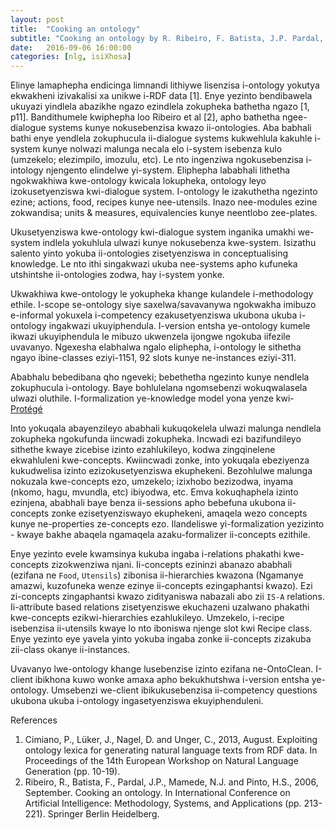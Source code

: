 ```yaml
---
layout: post
title:  "Cooking an ontology"
subtitle: "Cooking an ontology by R. Ribeiro, F. Batista, J.P. Pardal, N.J Mamede  and H.S. Pinto"
date:   2016-09-06 16:00:00
categories: [nlg, isiXhosa]
---
```


Elinye lamaphepha endicinga limnandi lithiywe lisenzisa i-ontology yokutya ekwakheni izivakalisi xa unikwe i-RDF data [1]. Enye yezinto bendibawela ukuyazi yindlela abazikhe ngazo ezindlela zokupheka bathetha ngazo [1, p11]. Bandithumele kwiphepha loo Ribeiro et al [2], apho bathetha ngee-dialogue systems kunye nokusebenzisa kwazo ii-ontologies. Aba babhali bathi enye yendlela zokuphucula ii-dialogue systems kukwehlula kakuhle i-system kunye nolwazi malunga necala elo i-system isebenza kulo (umzekelo; elezimpilo, imozulu, etc). Le nto ingenziwa ngokusebenzisa i-intology njengento elindelwe yi-system. Eliphepha lababhali lithetha ngokwakhiwa kwe-ontology kwicala lokupheka, ontology leyo izokusetyenziswa kwi-dialogue system. I-ontology le izakuthetha ngezinto ezine; actions, food, recipes kunye nee-utensils. Inazo nee-modules ezine zokwandisa; units & measures, equivalencies kunye neentlobo zee-plates.

Ukusetyenziswa kwe-ontology kwi-dialogue system inganika umakhi we-system indlela yokuhlula ulwazi kunye nokusebenza kwe-system. Isizathu salento yinto yokuba ii-ontologies zisetyenziswa in conceptualising knowledge.
Le nto ithi singakwazi ukuba nee-systems apho kufuneka utshintshe ii-ontologies zodwa, hay i-system yonke.


Ukwakhiwa kwe-ontology le yokupheka khange kulandele i-methodology ethile. I-scope se-ontology siye saxelwa/savavanywa ngokwakha imibuzo e-informal yokuxela i-competency ezakusetyenziswa ukubona ukuba i-ontology ingakwazi ukuyiphendula. I-version entsha ye-ontology kumele ikwazi ukuyiphendula le mibuzo ukwenzela ijongwe ngokuba iifezile uvavanyo. Ngexesha elabhalwa ngalo eliphepha, i-ontology le sithetha ngayo ibine-classes eziyi-1151, 92 slots kunye ne-instances eziyi-311.


Ababhalu bebedibana qho ngeveki; bebethetha ngezinto kunye nendlela zokuphucula i-ontology. Baye bohlulelana ngomsebenzi wokuqwalasela ulwazi oluthile. I-formalization ye-knowledge model yona yenze kwi-[Protégé](http://protege.stanford.edu/)

Into yokuqala abayenzileyo ababhali kukuqokelela ulwazi malunga nendlela zokupheka ngokufunda iincwadi zokupheka. Incwadi ezi bazifundileyo sithethe kwaye zicebise izinto ezahlukileyo, kodwa zingqinelene ekwahluleni kwe-concepts.
Kwiincwadi zonke, into yokuqala ebeziyenza kukudwelisa izinto ezizokusetyenziswa ekuphekeni. Bezohlulwe malunga nokuzala kwe-concepts ezo, umzekelo; izixhobo bezizodwa, inyama (nkomo, hagu, mvundla, etc) ibiyodwa, etc. Emva kokuqhaphela izinto ezinjena, ababhali baye benza ii-sessions apho bebefuna ukubona ii-concepts zonke ezisetyenziswayo ekuphekeni, amaqela wezo concepts kunye ne-properties ze-concepts ezo. Ilandeliswe yi-formalization yezizinto - kwaye bakhe abaqela ngamaqela azaku-formalizer ii-concepts ezithile.

Enye yezinto evele kwamsinya kukuba ingaba i-relations phakathi kwe-concepts zizokwenziwa njani. Ii-concepts ezininzi abanazo ababhali (ezifana ne `Food`, `Utensils`) zibonisa ii-hierarchies kwazona (Ngamanye amazwi, kuzofuneka wenze ezinye ii-concepts ezingaphantsi kwazo). Ezi zi-concepts zingaphantsi kwazo zidityaniswa nabazali 
abo zii `IS-A` relations. Ii-attribute based relations zisetyenziswe ekuchazeni uzalwano phakathi kwe-concepts ezikwi-hierarchies ezahlukileyo. Umzekelo, i-recipe isebenzisa ii-utensils kwaye lo nto iboniswa njenge slot kwi Recipe class. Enye yezinto eye yavela yinto yokuba ingaba zonke ii-concepts zizakuba zii-class okanye ii-instances.

Uvavanyo lwe-ontology khange lusebenzise izinto ezifana ne-OntoClean. I-client ibikhona kuwo wonke amaxa apho bekukhutshwa i-version entsha ye-ontology. Umsebenzi we-client ibikukusebenzisa ii-competency questions ukubona ukuba i-ontology ingasetyenziswa ekuyiphenduleni.


References

1. Cimiano, P., Lüker, J., Nagel, D. and Unger, C., 2013, August. Exploiting ontology lexica for generating natural language texts from RDF data. In Proceedings of the 14th European Workshop on Natural Language Generation (pp. 10-19).
2. Ribeiro, R., Batista, F., Pardal, J.P., Mamede, N.J. and Pinto, H.S., 2006, September. Cooking an ontology. In International Conference on Artificial Intelligence: Methodology, Systems, and Applications (pp. 213-221). Springer Berlin Heidelberg.